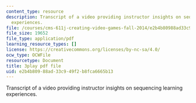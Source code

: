 ```yaml
---
content_type: resource
description: Transcript of a video providing instructor insights on sequencing learning
  experiences.
file: /courses/cms-611j-creating-video-games-fall-2014/e2b4b80988ad33c949f2b8fca6665b13_lyR4HQ01nos.pdf
file_size: 19652
file_type: application/pdf
learning_resource_types: []
license: https://creativecommons.org/licenses/by-nc-sa/4.0/
ocw_type: OCWFile
resourcetype: Document
title: 3play pdf file
uid: e2b4b809-88ad-33c9-49f2-b8fca6665b13
---
```

Transcript of a video providing instructor insights on sequencing learning experiences.
